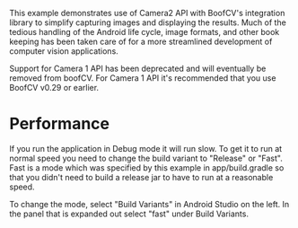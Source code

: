 This example demonstrates use of Camera2 API with BoofCV's integration library to simplify 
capturing images and displaying the results. Much of the tedious handling of the Android
life cycle, image formats, and other book keeping has been taken care of for a more streamlined 
development of computer vision applications.

Support for Camera 1 API has been deprecated and will eventually be removed from boofCV.
For Camera 1 API it's recommended that you use BoofCV v0.29 or earlier.

# Performance

If you run the application in Debug mode it will run slow. To get it to run at normal
speed you need to change the build variant to "Release" or "Fast". Fast is a mode
which was specified by this example in app/build.gradle so that you didn't need
to build a release jar to have to run at a reasonable speed.

To change the mode, select "Build Variants" in Android Studio on the left. In the
panel that is expanded out select "fast" under Build Variants.